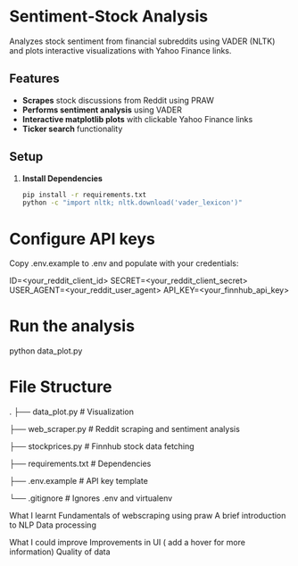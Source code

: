 # Sentiment‑Stock Analysis

Analyzes stock sentiment from financial subreddits using VADER (NLTK) and plots interactive visualizations with Yahoo Finance links.

## Features
- **Scrapes** stock discussions from Reddit using PRAW  
- **Performs sentiment analysis** using VADER  
- **Interactive matplotlib plots** with clickable Yahoo Finance links  
- **Ticker search** functionality  

## Setup

1. **Install Dependencies**
   ```bash
   pip install -r requirements.txt
   python -c "import nltk; nltk.download('vader_lexicon')"
   
# Configure API keys
Copy .env.example to .env and populate with your credentials:

ID=<your_reddit_client_id>
SECRET=<your_reddit_client_secret>
USER_AGENT=<your_reddit_user_agent>
API_KEY=<your_finnhub_api_key>
# Run the analysis

python data_plot.py

# File Structure
.
├── data_plot.py         # Visualization

├── web_scraper.py       # Reddit scraping and sentiment analysis

├── stockprices.py       # Finnhub stock data fetching

├── requirements.txt     # Dependencies

├── .env.example         # API key template

└── .gitignore           # Ignores .env and virtualenv

What I learnt
Fundamentals of webscraping using praw
A brief introduction to NLP 
Data processing

What I could improve
Improvements in UI ( add a hover for more information)
Quality of data 
